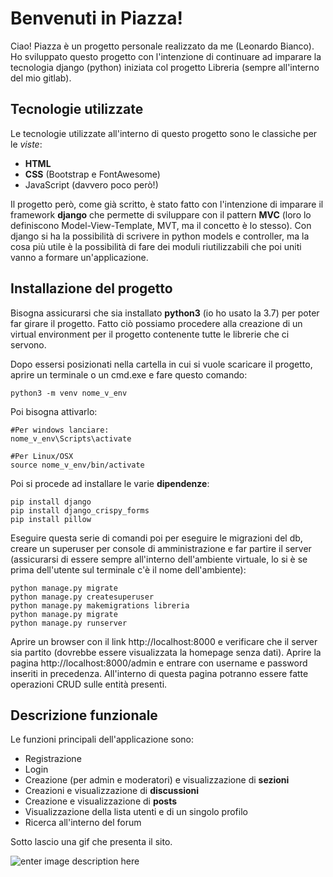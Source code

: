 # Benvenuti in Piazza!

Ciao! Piazza è un progetto personale realizzato da me (Leonardo Bianco). Ho sviluppato questo progetto con l'intenzione di continuare ad imparare la tecnologia django (python) iniziata col progetto Libreria (sempre all'interno del mio gitlab).


## Tecnologie utilizzate

Le tecnologie utilizzate all'interno di questo progetto sono le classiche per le *viste*:
- **HTML**
- **CSS** (Bootstrap e FontAwesome)
- JavaScript (davvero poco però!)

Il progetto però, come già scritto, è stato fatto con l'intenzione di imparare il framework **django** che permette di sviluppare con il pattern **MVC** (loro lo definiscono Model-View-Template, MVT, ma il concetto è lo stesso).
Con django si ha la possibilità di scrivere in python models e controller, ma la cosa più utile è la possibilità di fare dei moduli riutilizzabili che poi uniti vanno a formare un'applicazione.

## Installazione del progetto

Bisogna assicurarsi che sia installato **python3** (io ho usato la 3.7) per poter far girare il progetto.
Fatto ciò possiamo procedere alla creazione di un virtual environment per il progetto contenente tutte le librerie che ci servono. 

Dopo essersi posizionati nella cartella in cui si vuole scaricare il progetto, aprire un terminale o un cmd.exe e fare questo comando:

    python3 -m venv nome_v_env

Poi bisogna attivarlo:

    #Per windows lanciare:
    nome_v_env\Scripts\activate

    #Per Linux/OSX
    source nome_v_env/bin/activate

Poi si procede ad installare le varie **dipendenze**:

    pip install django
    pip install django_crispy_forms
    pip install pillow

Eseguire questa serie di comandi poi per eseguire le migrazioni del db, creare un superuser per console di amministrazione e far partire il server (assicurarsi di essere sempre all'interno dell'ambiente virtuale, lo si è se prima dell'utente sul terminale c'è il nome dell'ambiente):

    python manage.py migrate
    python manage.py createsuperuser
    python manage.py makemigrations libreria
    python manage.py migrate
    python manage.py runserver

Aprire un browser con il link http://localhost:8000 e verificare che il server sia partito (dovrebbe essere visualizzata la homepage senza dati).
Aprire la pagina http://localhost:8000/admin e entrare con username e password inseriti in precedenza. All'interno di questa pagina potranno essere fatte operazioni CRUD sulle entità presenti.


## Descrizione funzionale

Le funzioni principali dell'applicazione sono:
- Registrazione
- Login
- Creazione (per admin e moderatori) e visualizzazione di **sezioni**
- Creazioni e visualizzazione di **discussioni**
- Creazione e visualizzazione di **posts**
- Visualizzazione della lista utenti e di un singolo profilo
- Ricerca all'interno del forum

Sotto lascio una gif che presenta il sito.

![enter image description here](https://media.giphy.com/media/2uInXPOQ0Yt1tJMTeM/giphy.gif)
